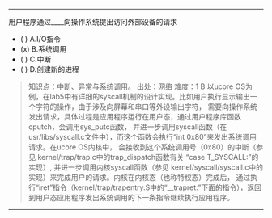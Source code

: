 ---
用户程序通过____向操作系统提出访问外部设备的请求
- ( ) A.I/O指令
- (x) B.系统调用
- ( ) C.中断
- ( ) D.创建新的进程

> 知识点：中断、异常与系统调用。
> 出处：网络
> 难度：1
> B 以ucore OS为例，在lab5中有详细的syscall机制的设计实现。比如用户执行显示输出一个字符的操作，由于涉及向屏幕和串口等外设输出字符，
> 需要向操作系统发出请求，具体过程是应用程序运行在用户态，通过用户程序库函数cputch，会调用sys_putc函数，
> 并进一步调用syscall函数（在usr/libs/syscall.c文件中），而这个函数会执行“int 0x80”来发出系统调用请求。在ucore OS内核中，
> 会接收到这个系统调用号（0x80）的中断（参见 kernel/trap/trap.c中的trap_dispatch函数有关 “case T_SYSCALL:”的实现）,
> 并进一步调用内核syscall函数（参见 kernel/syscall/syscall.c中的实现）来完成用户的请求。内核在内核态（也称特权态）完成后，
> 通过执行“iret”指令（kernel/trap/trapentry.S中的“__trapret:”下面的指令），返回到用户态应用程序发出系统调用的下一条指令继续执行应用程序。


---